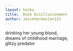 ```yaml
---
layout: haiku
title:  Dusk Disillusionment 
author: JesseVermeulen123
---
```


drinking her young blood,<br>
dreams of childhood marriage,<br>
glitzy predator<br>
